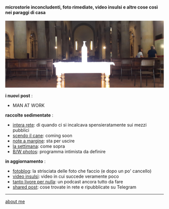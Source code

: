 #### microstorie inconcludenti, foto rimediate, video insulsi e altre cose così nei paraggi di casa  

![](/20wk34main.png "San Sepolcro - amuchinia ")

**i nuovi post** :  
- MAN AT WORK 

**raccolte sedimentate** :  
- [intera rete](https://cacioman.github.io/interarete.html): di quando ci si incalcava spensieratamente sui mezzi pubblici  
- [scendo il cane](): coming soon  
- [note a margine](): sta per uscire  
- [la settimana](): come sopra  
- [B/W photos](): programma intimista da definire  

**in aggiornamento** :  
- [fotoblog](https://www.flickr.com/photos/cacioman): la strisciata delle foto che faccio (e dopo un po' cancello)  
- [video insulsi](https://www.youtube.com/channel/UCDoy-lXaaJVugJ9bLVSXGJw): video in cui succede veramente poco  
- [tanto livore per nulla](https://anchor.fm/cacioman63): un podcast ancora tutto da fare  
- [shared post](https://t.me/cacioshared): cose trovate in rete e ripubblicate su Telegram    

---    
[about me](https://about.me/cacioman)  

<!---  
- 24.mag [alaska](https://cacioman.github.io/20wk21-ciccio-alaska.html)  
- 23.mag [ripartenze](/20wk21-ciccio-ripartenze.md)  
--->  
